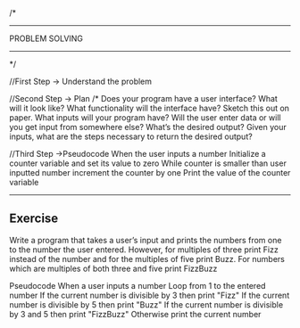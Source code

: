 /*
******************************************************
PROBLEM SOLVING
******************************************************
*/

//First Step
    -> Understand the problem 
  
//Second Step
    -> Plan
    /*  Does your program have a user interface? 
        What will it look like? 
        What functionality will the interface have? Sketch this out on paper.
        What inputs will your program have? Will the user enter data or will you get input from somewhere else?
        What’s the desired output?
        Given your inputs, what are the steps necessary to return the desired output?

//Third Step
    ->Pseudocode
        When the user inputs a number
        Initialize a counter variable and set its value to zero
        While counter is smaller than user inputted number increment the counter by one
        Print the value of the counter variable

--------
Exercise
--------
Write a program that takes a user’s input and prints the numbers from one to the number the user entered. However, for multiples of three print Fizz instead of the number and for the multiples of five print Buzz. For numbers which are multiples of both three and five print FizzBuzz

Pseudocode
When a user inputs a number
Loop from 1 to the entered number
If the current number is divisible by 3 then print "Fizz"
If the current number is divisible by 5 then print "Buzz"
If the current number is divisible by 3 and 5 then print "FizzBuzz"
Otherwise print the current number